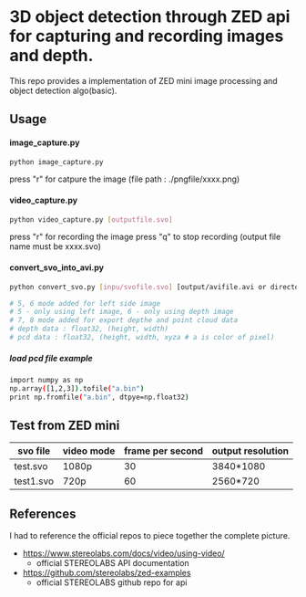 # 3D object detection through ZED api for capturing and recording images and depth.

This repo provides a implementation of ZED mini image processing and object detection algo(basic).

## Usage

#### image_capture.py

```bash
python image_capture.py
```
press "r" for catpure the image
(file path : ./pngfile/xxxx.png)

#### video_capture.py

```bash
python video_capture.py [outputfile.svo]
```
press "r" for recording the image
press "q" to stop recording
(output file name must be xxxx.svo)

#### convert_svo_into_avi.py

```bash
python convert_svo.py [inpu/svofile.svo] [output/avifile.avi or directory] [mode]

# 5, 6 mode added for left side image
# 5 - only using left image, 6 - only using depth image
# 7, 8 mode added for export depthe and point cloud data
# depth data : float32, (height, width)
# pcd data : float32, (height, width, xyza # a is color of pixel)
```
##### load pcd file example
```bash
import numpy as np
np.array([1,2,3]).tofile("a.bin")
print np.fromfile("a.bin", dtpye=np.float32)
```

## Test from ZED mini


| svo file   | video mode | frame per second | output resolution |
|-------------|---------|---------|---------|
| test.svo    | 1080p  | 30   | 3840*1080  |
| test1.svo | 720p   | 60    | 2560*720   |


## References

I had to reference the official repos to piece together the complete picture.

- https://www.stereolabs.com/docs/video/using-video/
    - official STEREOLABS API documentation
- https://github.com/stereolabs/zed-examples
    - official STEREOLABS github repo for api








